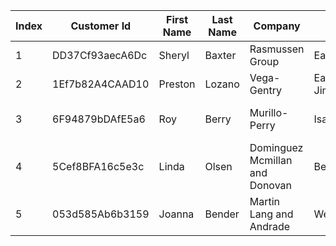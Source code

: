 |   Index | Customer Id     | First Name   | Last Name   | Company         | City              | Country                    | Phone 1                | Phone 2               | Email                       | Subscription Date   | Website                     |
|---------|-----------------|--------------|-------------|-----------------|-------------------|----------------------------|------------------------|-----------------------|-----------------------------|---------------------|-----------------------------|
|       1 | DD37Cf93aecA6Dc | Sheryl       | Baxter      | Rasmussen Group | East Leonard      | Chile                      | 229.077.5154           | 397.884.0519x718      | zunigavanessa@smith.info    | 2020-08-24          | http://www.stephenson.com/  |
|       2 | 1Ef7b82A4CAAD10 | Preston      | Lozano      | Vega-Gentry     | East Jimmychester | Djibouti                   | 5153435776             | 686-620-1820x944      | vmata@colon.com             | 2021-04-23          | http://www.hobbs.com/       |
|       3 | 6F94879bDAfE5a6 | Roy          | Berry       | Murillo-Perry   | Isabelborough     | Antigua and Barbuda        | +1-539-402-0259        | (496)978-3969x58947   | beckycarr@hogan.com         | 2020-03-25          | http://www.lawrence.com/    |
|       4 | 5Cef8BFA16c5e3c | Linda        | Olsen       | Dominguez	Mcmillan and Donovan                 | Bensonview        | Dominican Republic         | 001-808-617-6467x12895 | +1-813-324-8756       | stanleyblackwell@benson.org | 2020-06-02          | http://www.good-lyons.com/  |
|       5 | 053d585Ab6b3159 | Joanna       | Bender      | Martin	Lang and Andrade                 | West Priscilla    | Slovakia (Slovak Republic) | 001-234-203-0635x76146 | 001-199-446-3860x3486 | colinalvarado@miles.net     | 2021-04-17          | https://goodwin-ingram.com/ |
